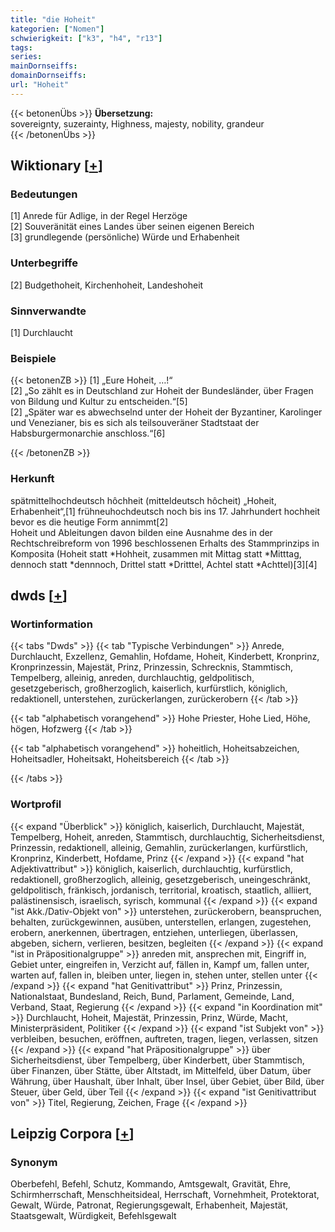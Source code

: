 ```yaml
---
title: "die Hoheit"
kategorien: ["Nomen"]
schwierigkeit: ["k3", "h4", "r13"]
tags:
series:
mainDornseiffs:
domainDornseiffs:
url: "Hoheit"
---
```


{{< betonenÜbs >}}
**Übersetzung:**  
sovereignty, suzerainty, Highness, majesty, nobility, grandeur  
{{< /betonenÜbs >}}

## Wiktionary [[+](https://de.wiktionary.org/wiki/Hoheit)]

### Bedeutungen
[1] Anrede für Adlige, in der Regel Herzöge  
[2] Souveränität eines Landes über seinen eigenen Bereich  
[3] grundlegende (persönliche) Würde und Erhabenheit  

### Unterbegriffe
[2] Budgethoheit, Kirchenhoheit, Landeshoheit  

### Sinnverwandte
[1] Durchlaucht  

### Beispiele
{{< betonenZB >}}
[1] „Eure Hoheit, …!“  
[2] „So zählt es in Deutschland zur Hoheit der Bundesländer, über Fragen von Bildung und Kultur zu entscheiden.“[5]  
[2] „Später war es abwechselnd unter der Hoheit der Byzantiner, Karolinger und Venezianer, bis es sich als teilsouveräner Stadtstaat der Habsburgermonarchie anschloss.“[6]  

{{< /betonenZB >}}
### Herkunft
spätmittelhochdeutsch hôchheit (mitteldeutsch hôcheit) „Hoheit, Erhabenheit“,[1] frühneuhochdeutsch noch bis ins 17. Jahrhundert hochheit bevor es die heutige Form annimmt[2]  
Hoheit und Ableitungen davon bilden eine Ausnahme des in der Rechtschreibreform von 1996 beschlossenen Erhalts des Stammprinzips in Komposita (Hoheit statt *Hohheit, zusammen mit Mittag statt *Mitttag, dennoch statt *dennnoch, Drittel statt *Dritttel, Achtel statt *Achttel)[3][4]  



## dwds [[+](https://www.dwds.de/wb/Hoheit)]

### Wortinformation
{{< tabs "Dwds" >}}
{{< tab "Typische Verbindungen" >}}
Anrede, Durchlaucht, Exzellenz, Gemahlin, Hofdame, Hoheit, Kinderbett, Kronprinz, Kronprinzessin, Majestät, Prinz, Prinzessin, Schrecknis, Stammtisch, Tempelberg, alleinig, anreden, durchlauchtig, geldpolitisch, gesetzgeberisch, großherzoglich, kaiserlich, kurfürstlich, königlich, redaktionell, unterstehen, zurückerlangen, zurückerobern
{{< /tab >}}

{{< tab "alphabetisch vorangehend" >}}
Hohe Priester, Hohe Lied, Höhe, högen, Hofzwerg
{{< /tab >}}

{{< tab "alphabetisch vorangehend" >}}
hoheitlich, Hoheitsabzeichen, Hoheitsadler, Hoheitsakt, Hoheitsbereich
{{< /tab >}}

{{< /tabs >}}

### Wortprofil
{{< expand "Überblick" >}} königlich, kaiserlich, Durchlaucht, Majestät, Tempelberg, Hoheit, anreden, Stammtisch, durchlauchtig, Sicherheitsdienst, Prinzessin, redaktionell, alleinig, Gemahlin, zurückerlangen, kurfürstlich, Kronprinz, Kinderbett, Hofdame, Prinz {{< /expand >}}
{{< expand "hat Adjektivattribut" >}} königlich, kaiserlich, durchlauchtig, kurfürstlich, redaktionell, großherzoglich, alleinig, gesetzgeberisch, uneingeschränkt, geldpolitisch, fränkisch, jordanisch, territorial, kroatisch, staatlich, alliiert, palästinensisch, israelisch, syrisch, kommunal {{< /expand >}}
{{< expand "ist Akk./Dativ-Objekt von" >}} unterstehen, zurückerobern, beanspruchen, behalten, zurückgewinnen, ausüben, unterstellen, erlangen, zugestehen, erobern, anerkennen, übertragen, entziehen, unterliegen, überlassen, abgeben, sichern, verlieren, besitzen, begleiten {{< /expand >}}
{{< expand "ist in Präpositionalgruppe" >}} anreden mit, ansprechen mit, Eingriff in, Gebiet unter, eingreifen in, Verzicht auf, fällen in, Kampf um, fallen unter, warten auf, fallen in, bleiben unter, liegen in, stehen unter, stellen unter {{< /expand >}}
{{< expand "hat Genitivattribut" >}} Prinz, Prinzessin, Nationalstaat, Bundesland, Reich, Bund, Parlament, Gemeinde, Land, Verband, Staat, Regierung {{< /expand >}}
{{< expand "in Koordination mit" >}} Durchlaucht, Hoheit, Majestät, Prinzessin, Prinz, Würde, Macht, Ministerpräsident, Politiker {{< /expand >}}
{{< expand "ist Subjekt von" >}} verbleiben, besuchen, eröffnen, auftreten, tragen, liegen, verlassen, sitzen {{< /expand >}}
{{< expand "hat Präpositionalgruppe" >}} über Sicherheitsdienst, über Tempelberg, über Kinderbett, über Stammtisch, über Finanzen, über Stätte, über Altstadt, im Mittelfeld, über Datum, über Währung, über Haushalt, über Inhalt, über Insel, über Gebiet, über Bild, über Steuer, über Geld, über Teil {{< /expand >}}
{{< expand "ist Genitivattribut von" >}} Titel, Regierung, Zeichen, Frage {{< /expand >}}

## Leipzig Corpora [[+](https://corpora.uni-leipzig.de/en/res?word=Hoheit&corpusId=deu_newscrawl-public_2018)]


### Synonym
Oberbefehl, Befehl, Schutz, Kommando, Amtsgewalt, Gravität, Ehre, Schirmherrschaft, Menschheitsideal, Herrschaft, Vornehmheit, Protektorat, Gewalt, Würde, Patronat, Regierungsgewalt, Erhabenheit, Majestät, Staatsgewalt, Würdigkeit, Befehlsgewalt

